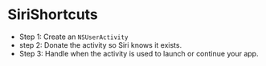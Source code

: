 # SiriShortcuts

* Step 1: Create an `NSUserActivity`
* step 2: Donate the activity so Siri knows it exists.
* Step 3: Handle when the activity is used to launch or continue your app.